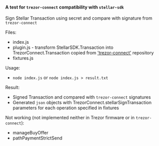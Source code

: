 #### A test for `trezor-connect` compatibility with `stellar-sdk`

Sign Stellar Transaction using secret and compare with signature from `trezor-connect`

Files:
- index.js 
- plugin.js - transform StellarSDK.Transaction into TrezorConnect.Transaction copied from ['trezor-connect'](https://github.com/trezor/connect/blob/develop/src/js/plugins/src/js/plugins/stellar/plugin.js) repository
- fixtures.js

Usage:
- `node index.js` or `node index.js > result.txt`

Result:
- Signed Transaction and compared with `trezor-connect` signatures
- Generated `json` objects with TrezorConnect.stellarSignTransaction parameters for each operation specified in fixtures

Not working (not implemented neither in Trezor firmware or in `trezor-connect`):
- manageBuyOffer
- pathPaymentStrictSend